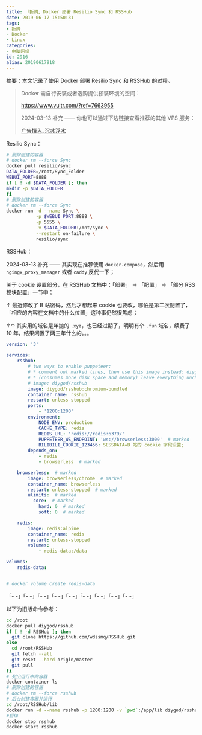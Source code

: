 ```yaml
---
title: 「折腾」Docker 部署 Resilio Sync 和 RSSHub
date: 2019-06-17 15:50:31
tags:
- 折腾
- Docker
- Linux
categories:
- 电脑网络
id: 2916
alias: 20190617918
---
```


摘要：本文记录了使用 Docker 部署 Resilio Sync 和 RSSHub 的过程。

<!-- more -->

> Docker 需自行安装或者选购提供预装环境的空间：
>
> https://www.vultr.com/?ref=7663955
>
> 2024-03-13 补充 —— 你也可以通过下边链接查看推荐的其他 VPS 服务：
>
> [广告慎入\_沉冰浮水](https://www.wdssmq.com/category/%E5%B9%BF%E5%91%8A%E6%85%8E%E5%85%A5/ "广告慎入\_沉冰浮水")

Resilio Sync：

```bash
# 删除创建的容器
# docker rm --force Sync
docker pull resilio/sync
DATA_FOLDER=/root/Sync_Folder
WEBUI_PORT=8888
if [ ! -d $DATA_FOLDER ]; then
mkdir -p $DATA_FOLDER
fi
# 删除创建的容器
# docker rm --force Sync
docker run -d --name Sync \
           -p $WEBUI_PORT:8888 \
           -p 5555 \
           -v $DATA_FOLDER:/mnt/sync \
           --restart on-failure \
           resilio/sync

```

RSSHub：

2024-03-13 补充 —— 其实现在推荐使用 `docker-compose`，然后用 `ngingx_proxy_manager` 或者 `caddy` 反代一下；

<!-- Todo：后两者的说明文链接； -->

关于 cookie 设置部分，在 RSSHub 文档中：「部署」 → 「配置」 → 「部分 RSS 模块配置」一节中；

↑ 最近修改了 B 站密码，然后才想起来 cookie 也要改，哪怕是第二次配置了，「相应的内容在文档中的什么位置」这种事仍然很焦虑；

↑↑ 其实用的域名是年抛的 `.xyz`，也已经过期了，明明有个 `.fun` 域名，续费了 10 年，结果闲置了两三年什么的。。。

```yml
version: '3'

services:
    rsshub:
        # two ways to enable puppeteer:
        # * comment out marked lines, then use this image instead: diygod/rsshub:chromium-bundled
        # * (consumes more disk space and memory) leave everything unchanged
        # image: diygod/rsshub
        image: diygod/rsshub:chromium-bundled
        container_name: rsshub
        restart: unless-stopped
        ports:
            - '1200:1200'
        environment:
            NODE_ENV: production
            CACHE_TYPE: redis
            REDIS_URL: 'redis://redis:6379/'
            PUPPETEER_WS_ENDPOINT: 'ws://browserless:3000'  # marked
            BILIBILI_COOKIE_123456: SESSDATA=B 站的 cookie 字段设置;
        depends_on:
            - redis
            - browserless  # marked

    browserless:  # marked
        image: browserless/chrome  # marked
        container_name: browserless
        restart: unless-stopped  # marked
        ulimits:  # marked
          core:  # marked
            hard: 0  # marked
            soft: 0  # marked

    redis:
        image: redis:alpine
        container_name: redis
        restart: unless-stopped
        volumes:
            - redis-data:/data

volumes:
    redis-data:


# docker volume create redis-data

```

「- -」「- -」「- -」「- -」「- -」「- -」「- -」「- -」「- -」

以下为旧版命令参考：

```bash
cd /root
docker pull diygod/rsshub
if [ ! -d RSSHub ]; then
  git clone https://github.com/wdssmq/RSSHub.git
else
  cd /root/RSSHub
  git fetch --all
  git reset --hard origin/master
  git pull
fi
# 列出运行中的容器
docker container ls
# 删除创建的容器
# docker rm --force rsshub
# 后台创建容器并运行
cd /root/RSSHub/lib
docker run -d --name rsshub -p 1200:1200 -v `pwd`:/app/lib diygod/rsshub
#启停
docker stop rsshub
docker start rsshub

```

<!--2916-->
